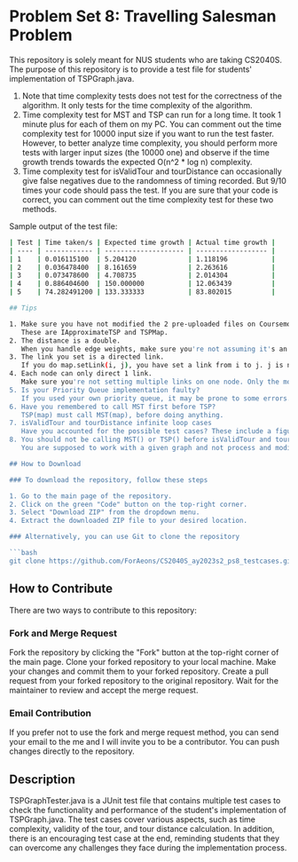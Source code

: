 # Problem Set 8: Travelling Salesman Problem

This repository is solely meant for NUS students who are taking CS2040S. The purpose of this
repository is to provide a test file for students' implementation of TSPGraph.java.

1. Note that time complexity tests does not test for the correctness of the algorithm. It only tests for the time complexity of the algorithm.
2. Time complexity test for MST and TSP can run for a long time. It took 1 minute plus for each of them on my PC. You can comment out the time complexity test for 10000 input size if you want to run the test faster. However, to better analyze time complexity, you should perform more tests with larger input sizes (the 10000 one) and observe if the time growth trends towards the expected O(n^2 \* log n) complexity.
3. Time complexity test for isValidTour and tourDistance can occasionally give false negatives due to the randomness of timing recorded. But 9/10 times your code should pass the test. If you are sure that your code is correct, you can comment out the time complexity test for these two methods.

Sample output of the test file:

````bash
| Test | Time taken/s | Expected time growth | Actual time growth |
| ---- | ------------ | -------------------- | ------------------ |
| 1    | 0.016115100  | 5.204120             | 1.118196           |
| 2    | 0.036478400  | 8.161659             | 2.263616           |
| 3    | 0.073478600  | 4.708735             | 2.014304           |
| 4    | 0.886404600  | 150.000000           | 12.063439          |
| 5    | 74.282491200 | 133.333333           | 83.802015          |

## Tips

1. Make sure you have not modified the 2 pre-uploaded files on Coursemology.
   These are IApproximateTSP and TSPMap.
2. The distance is a double.
   When you handle edge weights, make sure you're not assuming it's an integer. This can be particularly important when you compare edge weights.
3. The link you set is a directed link.
   If you do map.setLink(i, j), you have set a link from i to j. j is not linked to i.
4. Each node can only direct 1 link.
   Make sure you're not setting multiple links on one node. Only the most recent link will be remembered.
5. Is your Priority Queue implementation faulty?
   If you used your own priority queue, it may be prone to some errors. The provided TreeMapPriorityQueue should not have any issues and can be treated as a black box.
6. Have you remembered to call MST first before TSP?
   TSP(map) must call MST(map), before doing anything.
7. isValidTour and tourDistance infinite loop cases
   Have you accounted for the possible test cases? These include a figure 6 graph, a loop involving all points, a singly linked list, and unconnected nodes as well.
8. You should not be calling MST() or TSP() before isValidTour and tourDistance.
   You are supposed to work with a given graph and not process and modify it.

## How to Download

### To download the repository, follow these steps

1. Go to the main page of the repository.
2. Click on the green "Code" button on the top-right corner.
3. Select "Download ZIP" from the dropdown menu.
4. Extract the downloaded ZIP file to your desired location.

### Alternatively, you can use Git to clone the repository

```bash
git clone https://github.com/ForAeons/CS2040S_ay2023s2_ps8_testcases.git
````

## How to Contribute

There are two ways to contribute to this repository:

### Fork and Merge Request

Fork the repository by clicking the "Fork" button at the top-right corner of the main page.
Clone your forked repository to your local machine.
Make your changes and commit them to your forked repository.
Create a pull request from your forked repository to the original repository.
Wait for the maintainer to review and accept the merge request.

### Email Contribution

If you prefer not to use the fork and merge request method, you can send your email to the me and I will invite you to be a contributor. You can push changes directly to the repository.

## Description

TSPGraphTester.java is a JUnit test file that contains multiple test cases to check the functionality and performance of the student's implementation of TSPGraph.java. The test cases cover various aspects, such as time complexity, validity of the tour, and tour distance calculation. In addition, there is an encouraging test case at the end, reminding students that they can overcome any challenges they face during the implementation process.
